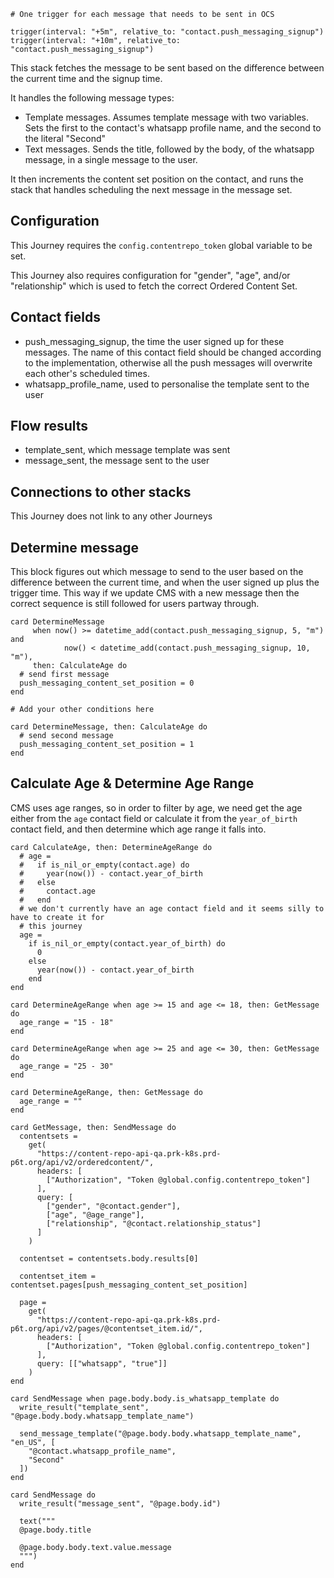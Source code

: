 ```stack
# One trigger for each message that needs to be sent in OCS

trigger(interval: "+5m", relative_to: "contact.push_messaging_signup")
trigger(interval: "+10m", relative_to: "contact.push_messaging_signup")

```

This stack fetches the message to be sent based on the difference between the current time and the signup time.

It handles the following message types:

* Template messages. Assumes template message with two variables. Sets the first to the contact's whatsapp profile name, and the second to the literal "Second"
* Text messages. Sends the title, followed by the body, of the whatsapp message, in a single message to the user.

It then increments the content set position on the contact, and runs the stack that handles scheduling the next message in the message set.

## Configuration

This Journey requires the `config.contentrepo_token` global variable to be set.

This Journey also requires configuration for "gender", "age", and/or "relationship" which is used to fetch the correct Ordered Content Set.

## Contact fields

* push_messaging_signup, the time the user signed up for these messages. The name of this contact field should be changed according to the implementation, otherwise all the push messages will overwrite each other's scheduled times.
* whatsapp_profile_name, used to personalise the template sent to the user

## Flow results

* template_sent, which message template was sent
* message_sent, the message sent to the user

## Connections to other stacks

This Journey does not link to any other Journeys

## Determine message

This block figures out which message to send to the user based on the difference between the current time, and when the user signed up plus the trigger time. This way if we update CMS with a new message then the correct sequence is still followed for users partway through.

```stack
card DetermineMessage
     when now() >= datetime_add(contact.push_messaging_signup, 5, "m") and
            now() < datetime_add(contact.push_messaging_signup, 10, "m"),
     then: CalculateAge do
  # send first message
  push_messaging_content_set_position = 0
end

# Add your other conditions here

card DetermineMessage, then: CalculateAge do
  # send second message
  push_messaging_content_set_position = 1
end

```

## Calculate Age & Determine Age Range

CMS uses age ranges, so in order to filter by age, we need get the age either from the `age` contact field or calculate it from the `year_of_birth` contact field, and then determine which age range it falls into.

```stack
card CalculateAge, then: DetermineAgeRange do
  # age =
  #   if is_nil_or_empty(contact.age) do
  #     year(now()) - contact.year_of_birth
  #   else
  #     contact.age
  #   end
  # we don't currently have an age contact field and it seems silly to have to create it for
  # this journey
  age =
    if is_nil_or_empty(contact.year_of_birth) do
      0
    else
      year(now()) - contact.year_of_birth
    end
end

card DetermineAgeRange when age >= 15 and age <= 18, then: GetMessage do
  age_range = "15 - 18"
end

card DetermineAgeRange when age >= 25 and age <= 30, then: GetMessage do
  age_range = "25 - 30"
end

card DetermineAgeRange, then: GetMessage do
  age_range = ""
end

```

```stack
card GetMessage, then: SendMessage do
  contentsets =
    get(
      "https://content-repo-api-qa.prk-k8s.prd-p6t.org/api/v2/orderedcontent/",
      headers: [
        ["Authorization", "Token @global.config.contentrepo_token"]
      ],
      query: [
        ["gender", "@contact.gender"],
        ["age", "@age_range"],
        ["relationship", "@contact.relationship_status"]
      ]
    )

  contentset = contentsets.body.results[0]

  contentset_item = contentset.pages[push_messaging_content_set_position]

  page =
    get(
      "https://content-repo-api-qa.prk-k8s.prd-p6t.org/api/v2/pages/@contentset_item.id/",
      headers: [
        ["Authorization", "Token @global.config.contentrepo_token"]
      ],
      query: [["whatsapp", "true"]]
    )
end

card SendMessage when page.body.body.is_whatsapp_template do
  write_result("template_sent", "@page.body.body.whatsapp_template_name")

  send_message_template("@page.body.body.whatsapp_template_name", "en_US", [
    "@contact.whatsapp_profile_name",
    "Second"
  ])
end

card SendMessage do
  write_result("message_sent", "@page.body.id")

  text("""
  @page.body.title

  @page.body.body.text.value.message
  """)
end

```
